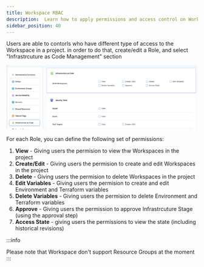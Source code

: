 ```yaml
---
title: Workspace RBAC
description:  Learn how to apply permissions and access control on Workspace 
sidebar_position: 40
---
```


Users are able to contorls who have different type of access to the Workspace in a project. in order to do that, create/edit a Role, and select "Infrastrcuture as Code Management" section

![Resources](./static/workspace-rbac.png)


For each Role, you can define the following set of permissions:

1. **View** - Giving users the permision to view thw Workspaces in the project
2. **Create/Edit** - Giving users the permision to create and edit Workspaces in the project
3. **Delete** - Giving users the permision to delete Workspaces in the project
4. **Edit Variables** - Giving users the permision to create and edit Environment and Terraform variables
5. **Delete Variables** - Giving users the permision to delete Environment and Terraform variables
6. **Approve** - Giving users the permission to approve Infrastrcuture Stage (using the approval step)
7. **Access State** - giving users the permissions to view the state (including historical revisions)

:::info

Please note that Workspace don't support Resource Groups at the moment
:::